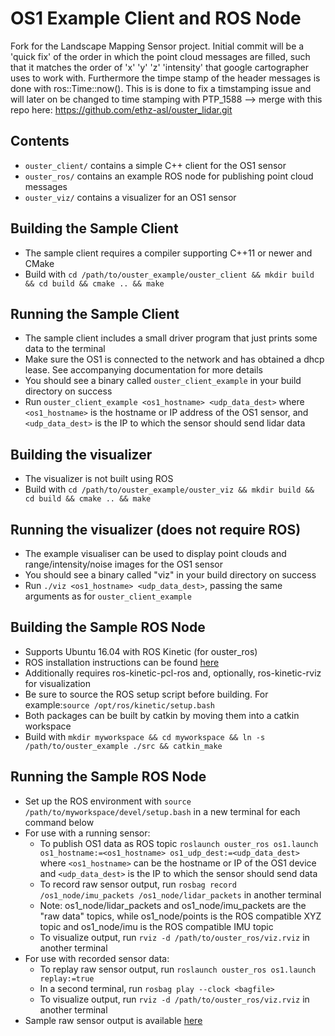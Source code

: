 # OS1 Example Client and ROS Node

Fork for the Landscape Mapping Sensor project. Initial commit will be a 'quick fix' of the order in which the point cloud messages are filled, such that it matches the order of 'x' 'y' 'z' 'intensity' that google cartographer uses to work with.
Furthermore the timpe stamp of the header messages is done with ros::Time::now(). This is is done to fix a timstamping issue and will later on be changed to time stamping with PTP_1588 --> merge with this repo here: https://github.com/ethz-asl/ouster_lidar.git


## Contents
* `ouster_client/` contains a simple C++ client for the OS1 sensor
* `ouster_ros/` contains an example ROS node for publishing point cloud messages
* `ouster_viz/` contains a  visualizer for an OS1 sensor

## Building the Sample Client
* The sample client requires a compiler supporting C++11 or newer and CMake
* Build with `cd /path/to/ouster_example/ouster_client && mkdir build && cd build && cmake .. && make`

## Running the Sample Client
* The sample client includes a small driver program that just prints some data to the terminal
* Make sure the OS1 is connected to the network and has obtained a dhcp lease. See accompanying documentation for more details
* You should see a binary called `ouster_client_example` in your build directory on success
* Run `ouster_client_example <os1_hostname> <udp_data_dest>` where `<os1_hostname>` is the hostname or IP address of the OS1 sensor, and `<udp_data_dest>` is the IP to which the sensor should send lidar data

## Building the visualizer
* The visualizer is not built using ROS
* Build with `cd /path/to/ouster_example/ouster_viz && mkdir build && cd build && cmake .. && make`

## Running the visualizer (does not require ROS)
* The example visualiser can be used to display point clouds and range/intensity/noise images for the OS1 sensor
* You should see a binary called "viz" in your build directory on success
* Run `./viz <os1_hostname> <udp_data_dest>`, passing the same arguments as for `ouster_client_example`

## Building the Sample ROS Node
* Supports Ubuntu 16.04 with ROS Kinetic (for ouster_ros)
* ROS installation instructions can be found [here](http://wiki.ros.org/kinetic/Installation/Ubuntu)
* Additionally requires ros-kinetic-pcl-ros and, optionally, ros-kinetic-rviz for visualization
* Be sure to source the ROS setup script before building. For example:`source /opt/ros/kinetic/setup.bash`
* Both packages can be built by catkin by moving them into a catkin workspace
* Build with `mkdir myworkspace && cd myworkspace && ln -s /path/to/ouster_example ./src && catkin_make`

## Running the Sample ROS Node
* Set up the ROS environment with `source /path/to/myworkspace/devel/setup.bash` in a new terminal for each command below
* For use with a running sensor:
  - To publish OS1 data as ROS topic `roslaunch ouster_ros os1.launch os1_hostname:=<os1_hostname> os1_udp_dest:=<udp_data_dest>` where `<os1_hostname>` can be the hostname or IP of the OS1 device and `<udp_data_dest>` is the IP to which the sensor should send data
  - To record raw sensor output, run `rosbag record /os1_node/imu_packets /os1_node/lidar_packets` in another terminal
  - Note: os1_node/lidar_packets and os1_node/imu_packets are the "raw data" topics, while os1_node/points is the ROS compatible XYZ topic and os1_node/imu is the ROS compatible IMU topic
  - To visualize output, run `rviz -d /path/to/ouster_ros/viz.rviz` in another terminal
* For use with recorded sensor data:
  - To replay raw sensor output, run `roslaunch ouster_ros os1.launch replay:=true`
  - In a second terminal, run `rosbag play --clock <bagfile>`
  - To visualize output, run `rviz -d /path/to/ouster_ros/viz.rviz` in another terminal
* Sample raw sensor output is available [here](https://data.ouster.io/sample-data-2018-08-29)
